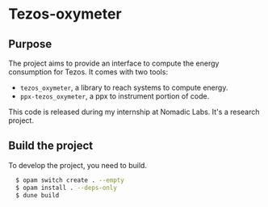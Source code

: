 # Tezos-oxymeter

## Purpose

The project aims to provide an interface to compute the energy consumption for
Tezos. It comes with two tools:
 - `tezos_oxymeter`, a library to reach systems to compute energy.
 - `ppx-tezos_oxymeter`, a ppx to instrument portion of code.

This code is released during my internship at Nomadic Labs. It's a research
project.

## Build the project

To develop the project, you need to build.

```sh
  $ opam switch create . --empty
  $ opam install . --deps-only
  $ dune build
```
